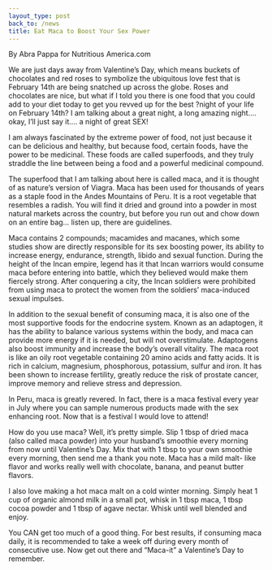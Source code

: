 ```yaml
---
layout_type: post
back_to: /news
title: Eat Maca to Boost Your Sex Power
---
```

By Abra Pappa for Nutritious America.com


We are just days away from Valentine’s Day, which means buckets of chocolates and red roses to symbolize the ubiquitous love fest that is February 14th are being snatched up across the globe. Roses and chocolates are nice, but what if I told you there is one food that you could add to your diet today to get you revved up for the best ?night of your life on February 14th? I am talking about a great night, a long amazing night…. okay, I’ll just say it…. a night of great SEX!


I am always fascinated by the extreme power of food, not just because it can be delicious and healthy, but because food, certain foods, have the power to be medicinal. These foods are called superfoods, and they truly straddle the line between being a food and a powerful medicinal compound.


The superfood that I am talking about here is called maca, and it is thought of as nature’s version of Viagra.
Maca has been used for thousands of years as a staple food in the Andes Mountains of Peru. It is a root vegetable that resembles a radish. You will find it dried and ground into a powder in most natural markets across the country, but before you run out and chow down on an entire bag… listen up, there are guidelines.

Maca contains 2 compounds; macamides and macanes, which some studies show are directly responsible for its sex boosting power, its ability to increase energy, endurance, strength, libido and sexual function.
During the height of the Incan empire, legend has it that Incan warriors would consume maca before entering into battle, which they believed would make them fiercely strong. After conquering a city, the Incan soldiers were prohibited from using maca to protect the women from the soldiers’ maca-induced sexual impulses.


In addition to the sexual benefit of consuming maca, it is also one of the most supportive foods for the endocrine system. Known as an adaptogen, it has the ability to balance various systems within the body, and maca can provide more energy if it is needed, but will not overstimulate. Adaptogens also boost immunity and increase the body’s overall vitality.
The maca root is like an oily root vegetable containing 20 amino acids and fatty acids. It is rich in calcium, magnesium, phosphorous, potassium, sulfur and iron. It has been shown to increase fertility, greatly reduce the risk of prostate cancer, improve memory and relieve stress and depression.


In Peru, maca is greatly revered. In fact, there is a maca festival every year in July where you can sample numerous products made with the sex enhancing root. Now that is a festival I would love to attend!


How do you use maca? Well, it’s pretty simple. Slip 1 tbsp of dried maca (also called maca powder) into your husband’s smoothie every morning from now until Valentine’s Day. Mix that with 1 tbsp to your own smoothie every morning, then send me a thank you note. Maca has a mild malt- like flavor and works really well with chocolate, banana, and peanut butter flavors.


I also love making a hot maca malt on a cold winter morning. Simply heat 1 cup of organic almond milk in a small pot, whisk in 1 tbsp maca, 1 tbsp cocoa powder and 1 tbsp of agave nectar. Whisk until well blended and enjoy.


You CAN get too much of a good thing. For best results, if consuming maca daily, it is recommended to take a week off during every month of consecutive use. Now get out there and “Maca-it” a Valentine’s Day to remember.
